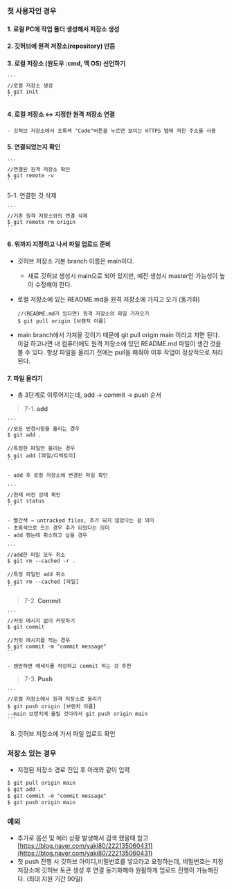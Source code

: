 ### 첫 사용자인 경우

#### 1. 로컬 PC에 작업 폴더 생성해서 저장소 생성
#### 2. 깃허브에 원격 저장소(repository) 만듬
#### 3. 로컬 저장소 (원도우 :cmd, 맥 OS) 선언하기
    
    ```
    //로컬 저장소 생성
    $ git init
    ```
    
#### 4. 로컬 저장소 ↔ 지정한 원격 저장소 연결
    - 깃허브 저장소에서 초록색 "Code"버튼을 누르면 보이는 HTTPS 탭에 적힌 주소를 사용

#### 5. 연결되었는지 확인
    
    ```
    //연결된 원격 저장소 확인
    $ git remote -v
    ```
    
5-1. 연결한 것 삭제
    
    ```
    //기존 원격 저장소와의 연결 삭제
    $ git remote rm origin
    ```
    
#### 6. 위까지 지정하고 나서 파일 업로드 준비
- 깃허브 저장소 기본 branch 이름은 main이다.
    - 새로 깃허브 생성시 main으로 되어 있지만, 예전 생성시 master인 가능성이 높아 수정해야 한다.
- 로컬 저장소에 있는 README.md을 원격 저장소에 가지고 오기 (동기화)
    
    ```
    //(README.md가 있다면) 원격 저장소의 파일 가져오기
    $ git pull origin [브랜치 이름]
    ```
    
- main branch에서 가져올 것이기 때문에 git pull origin main 이라고 치면 된다.
이걸 하고나면 내 컴퓨터에도 원격 저장소에 있던 README.md 파일이 생긴 것을 볼 수 있다.
항상 파일을 올리기 전에는 pull을 해줘야 이후 작업이 정상적으로 처리된다.

#### 7. 파일 올리기
  - 총 3단계로 이루어지는데, add → commit → push 순서
    
>   7-1. **add**
    
    ```
    //모든 변경사항을 올리는 경우
    $ git add .
    
    //특정한 파일만 올리는 경우
    $ git add [파일/디렉토리]
    ```
    
	- add 후 로컬 저장소에 변경된 파일 확인
    
    ```
    //현재 버전 상태 확인
    $ git status
    ```
    
    - 빨간색 → untracked files, 추가 되지 않았다는 걸 의미
    - 초록색으로 뜨는 경우 추가 되었다는 의미
	- add 했는데 취소하고 싶을 경우
    
    ```
    //add한 파일 모두 취소
    $ git rm --cached -r .
    
    //특정 파일만 add 취소
    $ git rm --cached [파일]
    ```
    
    
>   7-2. **Commit**
    
    
    
    ```
    //커밋 메시지 없이 커밋하기
    $ git commit
    
    //커밋 메시지를 적는 경우
    $ git commit -m "commit message"
    ```
    
    - 왠만하면 메세지를 작성하고 commit 하는 것 추천
    
    
>   7-3. **Push**
    
    ```
    //로컬 저장소에서 원격 저장소로 올리기
    $ git push origin [브랜치 이름]
    --main 브랜치에 올릴 것이라서 git push origin main
    ```
    
8. 깃허브 저장소에 가서 파일 업로드 확인    

### 저장소 있는 경우

- 지정된 저장소 경로 진입 후 아래와 같이 입력

```markdown
$ git pull origin main
$ git add .
$ git commit -m "commit message"
$ git push origin main
```


### 예외
- 추가로 옵션 및 에러 상황 발생해서 검색 했을때 참고 [https://blog.naver.com/yaki80/222135060431](https://blog.naver.com/yaki80/222135060431)
- 첫 push 진행 시 깃허브 아이디,비밀번호를 넣으라고 요청하는데, 비밀번호는 지정 저장소에 깃허브 토큰 생성 후 연결 동기화해야 원활하게 업로드 진행이 가능해진다. (최대 지원 기간 90일)
